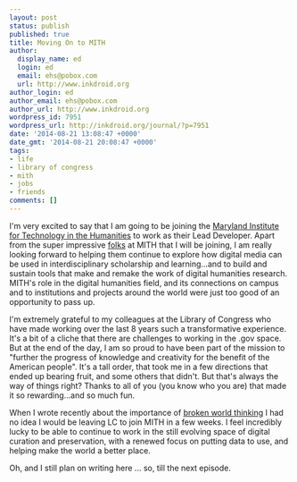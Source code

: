 ```yaml
---
layout: post
status: publish
published: true
title: Moving On to MITH
author:
  display_name: ed
  login: ed
  email: ehs@pobox.com
  url: http://www.inkdroid.org
author_login: ed
author_email: ehs@pobox.com
author_url: http://www.inkdroid.org
wordpress_id: 7951
wordpress_url: http://inkdroid.org/journal/?p=7951
date: '2014-08-21 13:08:47 +0000'
date_gmt: '2014-08-21 20:08:47 +0000'
tags:
- life
- library of congress
- mith
- jobs
- friends
comments: []
---
```

<p>I'm very excited to say that I am going to be joining the <a href="http://mith.umd.edu">Maryland Institute for Technology in the Humanities</a> to work as their Lead Developer. Apart from the super impressive <a href="http://mith.umd.edu/people/">folks</a> at MITH that I will be joining, I am really looking forward to helping them continue to explore how digital media can be used in interdisciplinary scholarship and learning...and to build and sustain tools that make and remake the work of digital humanities research. MITH's role in the digital humanities field, and its connections on campus and to institutions and projects around the world were just too good of an opportunity to pass up.</p>
<p>I'm extremely grateful to my colleagues at the Library of Congress who have made working over the last 8 years such a transformative experience. It's a bit of a cliche that there are challenges to working in the .gov space. But at the end of the day, I am so proud to have been part of the mission to "further the progress of knowledge and creativity for the benefit of the American people". It's a tall order, that took me in a few directions that ended up bearing fruit, and some others that didn't. But that's always the way of things right? Thanks to all of you (you know who you are) that made it so rewarding...and so much fun.</p>
<p>When I wrote recently about the importance of <a href="http://inkdroid.org/journal/2014/05/20/broken-world/">broken world thinking</a> I had no idea I would be leaving LC to join MITH in a few weeks. I feel incredibly lucky to be able to continue to work in the still evolving space of digital curation and preservation, with a renewed focus on putting data to use, and helping make the world a better place.</p>
<p>Oh, and I still plan on writing here ... so, till the next episode.</p>
